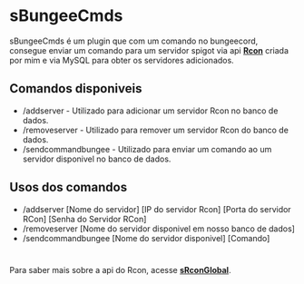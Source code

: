 # sBungeeCmds
sBungeeCmds é um plugin que com um comando no bungeecord, consegue enviar um comando para um servidor spigot via api **[Rcon](https://github.com/uJ0hn/sRconGlobal)** criada por mim e via MySQL para obter os servidores adicionados.
## Comandos disponiveis
- /addserver - Utilizado para adicionar um servidor Rcon no banco de dados.
- /removeserver - Utilizado para remover um servidor Rcon do banco de dados.
- /sendcommandbungee - Utilizado para enviar um comando ao um servidor disponivel no banco de dados.
## Usos dos comandos
- /addserver [Nome do servidor] [IP do servidor Rcon] [Porta do servidor RCon] [Senha do Servidor RCon]
- /removeserver [Nome do servidor disponivel em nosso banco de dados]
- /sendcommandbungee [Nome do servidor disponivel] [Comando]
#
Para saber mais sobre a api do Rcon, acesse **[sRconGlobal](https://github.com/uJ0hn/sRconGlobal)**.
